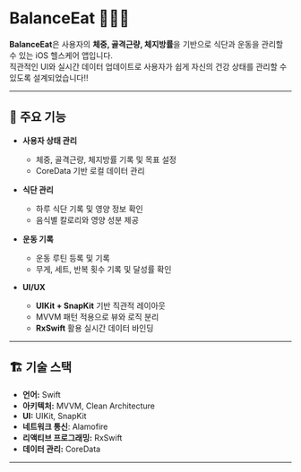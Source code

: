 # BalanceEat 🏋️‍♂️🥗

**BalanceEat**은 사용자의 **체중, 골격근량, 체지방률**을 기반으로 식단과 운동을 관리할 수 있는 iOS 헬스케어 앱입니다.  
직관적인 UI와 실시간 데이터 업데이트로 사용자가 쉽게 자신의 건강 상태를 관리할 수 있도록 설계되었습니다!!

---

## 🚀 주요 기능

- **사용자 상태 관리**
  - 체중, 골격근량, 체지방률 기록 및 목표 설정
  - CoreData 기반 로컬 데이터 관리

- **식단 관리**
  - 하루 식단 기록 및 영양 정보 확인
  - 음식별 칼로리와 영양 성분 제공

- **운동 기록**
  - 운동 루틴 등록 및 기록
  - 무게, 세트, 반복 횟수 기록 및 달성률 확인

- **UI/UX**
  - **UIKit + SnapKit** 기반 직관적 레이아웃
  - MVVM 패턴 적용으로 뷰와 로직 분리
  - **RxSwift** 활용 실시간 데이터 바인딩

---

## 🏗️ 기술 스택

- **언어:** Swift  
- **아키텍처:** MVVM, Clean Architecture  
- **UI:** UIKit, SnapKit
- **네트워크 통신**: Alamofire   
- **리액티브 프로그래밍:** RxSwift  
- **데이터 관리:** CoreData 

---
